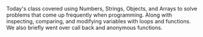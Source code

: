 Today's class covered using Numbers, Strings, Objects, and Arrays to solve problems that come up frequently when programming. Along with inspecting, comparing, and modifying variables with loops and functions.  We also briefly went over call back and anonymous functions.
